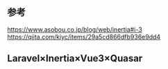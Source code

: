 ## 参考

https://www.asobou.co.jp/blog/web/inertia#i-3
https://qiita.com/kiyc/items/29a5cd866dfb936e9dd4

## Laravel×Inertia×Vue3×Quasar